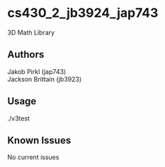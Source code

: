 # cs430_2_jb3924_jap743
3D Math Library  
## Authors
Jakob Pirkl (jap743)  
Jackson Brittain (jb3923)  

## Usage
./v3test

## Known Issues
No current issues 
